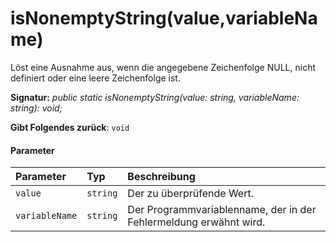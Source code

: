 # <a name="isnonemptystringvaluevariablename"></a>isNonemptyString(value,variableName)




Löst eine Ausnahme aus, wenn die angegebene Zeichenfolge NULL, nicht definiert oder eine leere Zeichenfolge ist.

**Signatur:** _public static isNonemptyString(value: string, variableName: string): void;_

**Gibt Folgendes zurück**: `void`





#### <a name="parameters"></a>Parameter


| Parameter       | Typ    | Beschreibung |
|:-------------|:---------------|:------------|
| `value`    | `string` | Der zu überprüfende Wert. |
| `variableName`    | `string` | Der Programmvariablenname, der in der Fehlermeldung erwähnt wird. |


